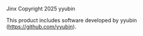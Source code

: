 Jinx
Copyright 2025 yyubin

This product includes software developed by yyubin (https://github.com/yyubin).
